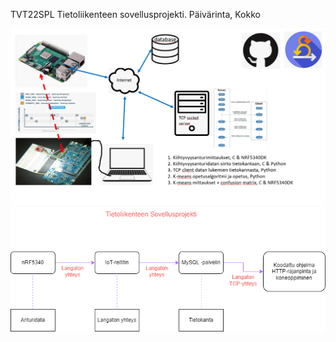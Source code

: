 TVT22SPL Tietoliikenteen sovellusprojekti. Päivärinta, Kokko

![Projektin idea](https://github.com/PaivarintaJohannes/TietoliikenteenSovellusprojekti/blob/main/projektikuva.png)
![Arkkitehtuurikaavio](https://github.com/PaivarintaJohannes/TietoliikenteenSovellusprojekti/blob/main/arkkitehtuurikaavio.png)

